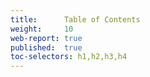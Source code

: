 ```yaml
---
title:      Table of Contents
weight:     10
web-report: true
published:  true
toc-selectors: h1,h2,h3,h4
---
```


<!--Rendered from pages/report.html-->
<div class="toc" data-toc-selectors="{{ page.toc-selectors }}"></div>
